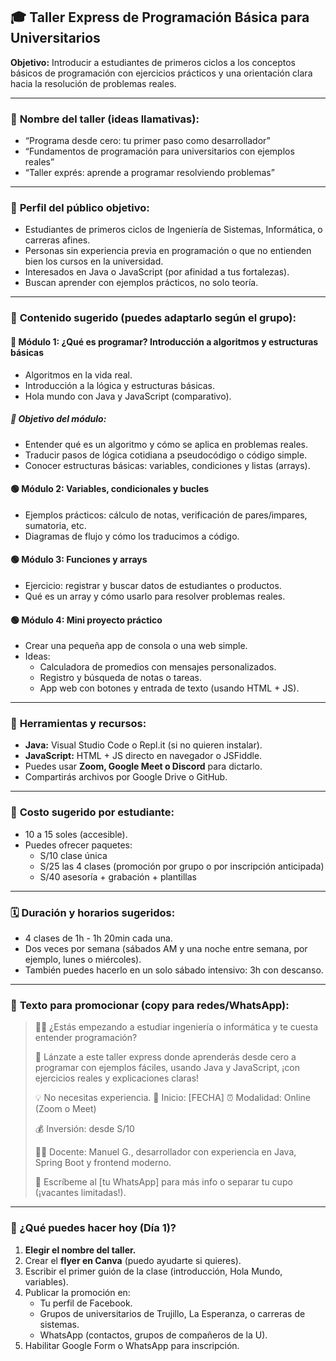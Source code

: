 ## 🎓 **Taller Express de Programación Básica para Universitarios**

**Objetivo:** Introducir a estudiantes de primeros ciclos a los conceptos básicos de programación con ejercicios prácticos y una orientación clara hacia la resolución de problemas reales.

---

### 📌 **Nombre del taller (ideas llamativas):**

* “Programa desde cero: tu primer paso como desarrollador”
* “Fundamentos de programación para universitarios con ejemplos reales”
* “Taller exprés: aprende a programar resolviendo problemas”

---

### 🧠 **Perfil del público objetivo:**

* Estudiantes de primeros ciclos de Ingeniería de Sistemas, Informática, o carreras afines.
* Personas sin experiencia previa en programación o que no entienden bien los cursos en la universidad.
* Interesados en Java o JavaScript (por afinidad a tus fortalezas).
* Buscan aprender con ejemplos prácticos, no solo teoría.

---

### 🧾 **Contenido sugerido (puedes adaptarlo según el grupo):**

#### 🧠 **Módulo 1: ¿Qué es programar? Introducción a algoritmos y estructuras básicas**

* Algoritmos en la vida real.
* Introducción a la lógica y estructuras básicas.
* Hola mundo con Java y JavaScript (comparativo).

##### 🎯 Objetivo del módulo:

* Entender qué es un algoritmo y cómo se aplica en problemas reales.
* Traducir pasos de lógica cotidiana a pseudocódigo o código simple.
* Conocer estructuras básicas: variables, condiciones y listas (arrays).

#### 🟢 Módulo 2: Variables, condicionales y bucles

* Ejemplos prácticos: cálculo de notas, verificación de pares/impares, sumatoria, etc.
* Diagramas de flujo y cómo los traducimos a código.

#### 🟢 Módulo 3: Funciones y arrays

* Ejercicio: registrar y buscar datos de estudiantes o productos.
* Qué es un array y cómo usarlo para resolver problemas reales.

#### 🟢 Módulo 4: Mini proyecto práctico

* Crear una pequeña app de consola o una web simple.
* Ideas:
  * Calculadora de promedios con mensajes personalizados.
  * Registro y búsqueda de notas o tareas.
  * App web con botones y entrada de texto (usando HTML + JS).

---

### 🧰 **Herramientas y recursos:**

* **Java:** Visual Studio Code o Repl.it (si no quieren instalar).
* **JavaScript:** HTML + JS directo en navegador o JSFiddle.
* Puedes usar **Zoom, Google Meet o Discord** para dictarlo.
* Compartirás archivos por Google Drive o GitHub.

---

### 💸 **Costo sugerido por estudiante:**

* 10 a 15 soles (accesible).
* Puedes ofrecer paquetes:
  * S/10 clase única
  * S/25 las 4 clases (promoción por grupo o por inscripción anticipada)
  * S/40 asesoría + grabación + plantillas

---

### 🗓️ **Duración y horarios sugeridos:**

* 4 clases de 1h - 1h 20min cada una.
* Dos veces por semana (sábados AM y una noche entre semana, por ejemplo, lunes o miércoles).
* También puedes hacerlo en un solo sábado intensivo: 3h con descanso.

---

### 📣 **Texto para promocionar (copy para redes/WhatsApp):**

> 👨‍💻 ¿Estás empezando a estudiar ingeniería o informática y te cuesta entender programación?
>
> 🚀 Lánzate a este taller express donde aprenderás desde cero a programar con ejemplos fáciles, usando Java y JavaScript, ¡con ejercicios reales y explicaciones claras!
>
> 💡 No necesitas experiencia.
> 📆 Inicio: [FECHA]
> ⏰ Modalidad: Online (Zoom o Meet)
>
> 💰 Inversión: desde S/10
>
> 🧑‍🏫 Docente: Manuel G., desarrollador con experiencia en Java, Spring Boot y frontend moderno.
>
> 📩 Escríbeme al [tu WhatsApp] para más info o separar tu cupo (¡vacantes limitadas!).

---

### 🧩 ¿Qué puedes hacer hoy (Día 1)?

1. **Elegir el nombre del taller.**
2. Crear el **flyer en Canva** (puedo ayudarte si quieres).
3. Escribir el primer guión de la clase (introducción, Hola Mundo, variables).
4. Publicar la promoción en:
   * Tu perfil de Facebook.
   * Grupos de universitarios de Trujillo, La Esperanza, o carreras de sistemas.
   * WhatsApp (contactos, grupos de compañeros de la U).
5. Habilitar Google Form o WhatsApp para inscripción.
